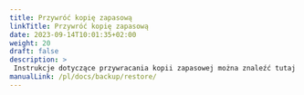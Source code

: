 ```yaml
---
title: Przywróć kopię zapasową
linkTitle: Przywróć kopię zapasową
date: 2023-09-14T10:01:35+02:00
weight: 20
draft: false
description: >
 Instrukcje dotyczące przywracania kopii zapasowej można znaleźć tutaj
manualLink: /pl/docs/backup/restore/
---
```

<script>
  window.location.href = "/pl/docs/backup/restore/";
</script>
